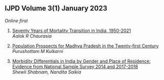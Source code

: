 ## IJPD Volume 3(1) January 2023 

*Online first*

1. [ Seventy Years of Mortality Transition in India, 1950-2021 ](../assets/ijpd/2023-1/V_3_1_1.pdf)
    <br> *Aalok R Chaurasia*

2. [ Population Prospects for Madhya Pradesh in the Twenty-first Century ](../assets/ijpd/2023-1/V_3_1_2.pdf)
    <br> *Purushottam M Kulkarni*

3. [ Morbidity Differentials in India by Gender and Place of Residence: Evidence from National Sample Survey 2014 and 2017-2018 ](../assets/ijpd/2023-1/V_3_1_3.pdf)
    <br> *Shewli Shabnam, Nandita Saikia*